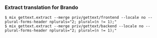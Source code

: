 ### Extract translation for Brando

    $ mix gettext.extract --merge priv/gettext/frontend --locale no --plural-forms-header nplurals="2; plural=(n != 1);"
    $ mix gettext.extract --merge priv/gettext/backend --locale no --plural-forms-header nplurals="2; plural=(n != 1);"
